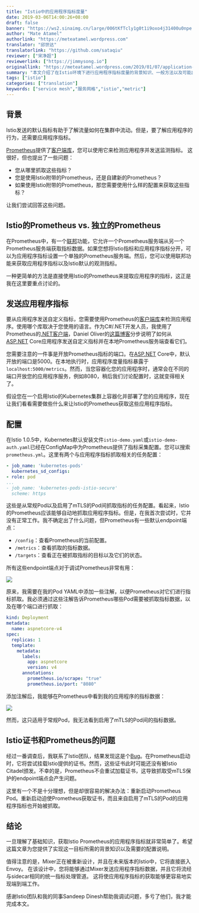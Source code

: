 ```yaml
---
title: "Istio中的应用程序指标度量"
date: 2019-03-06T14:00:26+08:00
draft: false
banner: "https://ws2.sinaimg.cn/large/006tKfTcly1g0t1i9oxo4j31400u0npe.jpg"
author: "Mate Atamel"
authorlink: "https://meteatamel.wordpress.com"
translator: "邱世达"
translatorlink: "https://github.com/sataqiu"
reviewer: ["宋净超"]
reviewerlink: ["https://jimmysong.io"]
originallink: "https://meteatamel.wordpress.com/2019/01/07/application-metrics-in-istio/"
summary: "本文介绍了在Istio环境下进行应用程序指标度量的背景知识、一般方法以及可能出现的问题。"
tags: ["istio"]
categories: ["translation"]
keywords: ["service mesh","服务网格","istio","metric"]
---
```


## 背景

Istio发送的默认指标有助于了解流量如何在集群中流动。但是，要了解应用程序的行为，还需要应用程序指标。

[Prometheus](https://prometheus.io/)提供了[客户端库](https://prometheus.io/docs/instrumenting/clientlibs/)，您可以使用它来检测应用程序并发送监测指标。
这很好，但也提出了一些问题：

- 您从哪里抓取这些指标？
- 您是使用Istio附带的Prometheus，还是自建新的Prometheus？
- 如果使用Istio附带的Prometheus，那您需要使用什么样的配置来获取这些指标？

让我们尝试回答这些问题。

## Istio的Prometheus vs. 独立的Prometheus

在Prometheus中，有一个[联邦](https://prometheus.io/docs/prometheus/latest/federation/)功能，它允许一个Prometheus服务端从另一个Prometheus服务端获取指标数据。如果您想将Istio指标和应用程序指标分开，可以为应用程序指标设置一个单独的Prometheus服务端。然后，您可以使用联邦功能来获取应用程序指标以及Istio默认的观测指标。

一种更简单的方法是直接使用Istio的Prometheus来提取应用程序的指标，这正是我在这里要重点讨论的。

## 发送应用程序指标

要从应用程序发送自定义指标，您需要使用Prometheus的[客户端库](https://prometheus.io/docs/instrumenting/clientlibs/)来检测应用程序。使用哪个库取决于您使用的语言。作为C#/.NET开发人员，我使用了Prometheus的[.NET客户端](https://github.com/prometheus-net/prometheus-net)，Daniel Oliver的[这篇博客](https://www.olivercoding.com/2018-07-22-prometheus-dotnetcore/)分步说明了如何从[ASP.NET](http://asp.net/) Core应用程序发送自定义指标并在本地Prometheus服务端查看它们。

您需要注意的一件事是开放Prometheus指标的端口。在[ASP.NET](http://asp.net/) Core中，默认开放的端口是5000。在本地执行时，应用程序度量指标暴露于`localhost:5000/metrics`。然而，当您容器化您的应用程序时，通常会在不同的端口开放您的应用程序服务，例如8080，稍后我们讨论配置时，这就变得相关了。

假设您在一个启用Istio的Kubernetes集群上容器化并部署了您的应用程序，现在让我们看看需要做些什么来让Istio的Prometheus获取这些应用程序指标。

## 配置

在Istio 1.0.5中，Kubernetes默认安装文件`istio-demo.yaml`或`istio-demo-auth.yaml`已经在ConfigMap中为Prometheus提供了指标采集配置。您可以搜索`prometheus.yml`。这里有两个与应用程序指标抓取相关的任务配置：

```yaml
- job_name: 'kubernetes-pods'
  kubernetes_sd_configs:
- role: pod
...
- job_name: 'kubernetes-pods-istio-secure' 
  scheme: https
```

这些是从常规Pod以及启用了mTLS的Pod间抓取指标的任务配置。看起来，Istio的Prometheus应该能够自动地抓取应用程序指标。但是，在我首次尝试时，它并没有正常工作。我不确定出了什么问题，但Prometheus有一些默认endpoint端点：

- `/config`：查看Prometheus的当前配置。
- `/metrics`：查看抓取的指标数据。
- `/targets`：查看正在被抓取指标的目标以及它们的状态。

所有这些endpoint端点对于调试Prometheus非常有用：

![](http://ww1.sinaimg.cn/large/007uElTfly1g0s0xtqjpzj30l40cbtaw.jpg)

原来，我需要在我的Pod YAML中添加一些注解，以便Prometheus对它们进行指标抓取。我必须通过这些注解告诉Prometheus哪些Pod需要被抓取指标数据，以及在哪个端口进行抓取：

```yaml
kind: Deployment
metadata:
  name: aspnetcore-v4
spec:
  replicas: 1
  template:
    metadata:
      labels:
        app: aspnetcore
        version: v4
      annotations:
        prometheus.io/scrape: "true"
        prometheus.io/port: "8080"
```

添加注解后，我能够在Prometheus中看到我的应用程序的指标数据：

![](http://ww1.sinaimg.cn/large/007uElTfgy1g0sblvrx4tj30l409p74t.jpg)

然而，这只适用于常规Pod，我无法看到启用了mTLS的Pod间的指标数据。

## Istio证书和Prometheus的问题

经过一番调查后，我联系了Istio团队，结果发现这是个[Bug](https://github.com/istio/istio/issues/10528)。在Prometheus启动时，它将尝试挂载Istio提供的证书。然而，这些证书此时可能还没有被Istio Citadel颁发。不幸的是，Prometheus不会重试加载证书，这导致抓取受mTLS保护的endpoint端点会产生问题。

这里有一个不是十分理想，但是却很容易的解决办法：重新启动Prometheus Pod。重新启动迫使Prometheus获取证书，而且来自启用了mTLS的Pod的应用程序指标也开始被抓取。

## 结论

一旦理解了基础知识，获取Istio Prometheus的应用程序指标就非常简单了。希望这篇文章为您提供了实现这一目标所需的背景知识以及需要的配置说明。

值得注意的是，Mixer正在被重新设计，并且在未来版本的Istio中，它将直接嵌入Envoy。 在该设计中，您将能够通过Mixer发送应用程序指标数据，并且它将流经与sidecar相同的统一指标处理管道。 这将使应用程序指标的获取能够更容易地实现端到端工作。

感谢Istio团队和我的同事Sandeep Dinesh帮助我调试问题，多亏了他们，我才能完成本文。